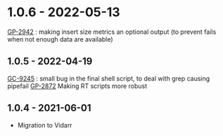 # 1.0.6 - 2022-05-13
[GP-2942](https://jira.oicr.on.ca/browse/GP-2942) : making insert size metrics an optional output (to prevent fails when not enough data are available)
## 1.0.5 - 2022-04-19
[GC-9245](https://jira.oicr.on.ca/browse/GC-9245) : small bug in the final shell script, to deal with grep causing pipefail
[GP-2872](https://jira.oicr.on.ca/browse/GP-2872) Making RT scripts more robust
## 1.0.4 - 2021-06-01
- Migration to Vidarr
